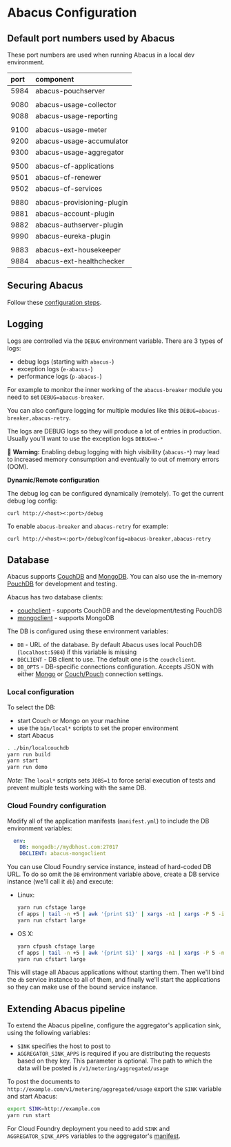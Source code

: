 Abacus Configuration
===

## Default port numbers used by Abacus

These port numbers are used when running Abacus in a local dev environment.

| port |      component             |
|:-----|:---------------------------|
| 5984 | abacus-pouchserver         |
|      |                            |
| 9080 | abacus-usage-collector     |
| 9088 | abacus-usage-reporting     |
|      |                            |
| 9100 | abacus-usage-meter         |
| 9200 | abacus-usage-accumulator   |
| 9300 | abacus-usage-aggregator    |
|      |                            |
| 9500 | abacus-cf-applications     |
| 9501 | abacus-cf-renewer          |
| 9502 | abacus-cf-services         |
|      |                            |
| 9880 | abacus-provisioning-plugin |
| 9881 | abacus-account-plugin      |
| 9882 | abacus-authserver-plugin   |
| 9990 | abacus-eureka-plugin       |
|      |                            |
| 9883 | abacus-ext-housekeeper     |
| 9884 | abacus-ext-healthchecker   |

## Securing Abacus

Follow these [configuration steps](https://github.com/cloudfoundry-incubator/cf-abacus/wiki/Security).

## Logging

Logs are controlled via the `DEBUG` environment variable. There are 3 types of logs:
* debug logs (starting with `abacus-`)
* exception logs (`e-abacus-`)
* performance logs (`p-abacus-`)

For example to monitor the inner working of the `abacus-breaker` module you need to set `DEBUG=abacus-breaker`.

You can also configure logging for multiple modules like this `DEBUG=abacus-breaker,abacus-retry`.

The logs are DEBUG logs so they will produce a lot of entries in production. Usually you'll want to use the exception logs `DEBUG=e-*`

:rotating_light: **Warning:** Enabling debug logging with high visibility (`abacus-*`) may lead to increased memory consumption and eventually to out of memory errors (OOM).

**Dynamic/Remote configuration**

The debug log can be configured dynamically (remotely). To get the current debug log config:
```
curl http://<host><:port>/debug
```
To enable `abacus-breaker` and `abacus-retry` for example:
```
curl http://<host><:port>/debug?config=abacus-breaker,abacus-retry
```

## Database

Abacus supports [CouchDB](http://couchdb.apache.org/) and [MongoDB](https://www.mongodb.com/). You can also use the in-memory [PouchDB](https://pouchdb.com/) for development and testing.

Abacus has two database clients:
* [couchclient](https://github.com/cloudfoundry-incubator/cf-abacus/tree/master/lib/utils/couchclient) - supports CouchDB and the development/testing PouchDB
* [mongoclient](https://github.com/cloudfoundry-incubator/cf-abacus/tree/master/lib/utils/mongoclient) - supports MongoDB

The DB is configured using these environment variables:
* `DB` - URL of the database. By default Abacus uses local PouchDB (`localhost:5984`) if this variable is missing
* `DBCLIENT` - DB client to use. The default one is the `couchclient`.
* `DB_OPTS` - DB-specific connections configuration. Accepts JSON with either [Mongo](http://mongodb.github.io/node-mongodb-native/2.2/reference/connecting/connection-settings/) or [Couch/Pouch](https://pouchdb.com/api.html#create_database) connection settings.

### Local configuration

To select the DB:
* start Couch or Mongo on your machine
* use the `bin/local*` scripts to set the proper environment
* start Abacus

```bash
. ./bin/localcouchdb
yarn run build
yarn start
yarn run demo
```

*Note:* The `local*` scripts sets `JOBS=1` to force serial execution of tests and prevent multiple tests working with the same DB.

### Cloud Foundry configuration
Modify all of the application manifests (`manifest.yml`) to include the DB environment variables:
```yml
  env:
    DB: mongodb://mydbhost.com:27017
    DBCLIENT: abacus-mongoclient
```

You can use Cloud Foundry service instance, instead of hard-coded DB URL. To do so omit the `DB` environment variable above, create a DB service instance (we'll call it `db`) and execute:
* Linux:

   ```bash
   yarn run cfstage large
   cf apps | tail -n +5 | awk '{print $1}' | xargs -n1 | xargs -P 5 -i cf bind-service {} db
   yarn run cfstart large
   ```
* OS X:

   ```bash
   yarn cfpush cfstage large
   cf apps | tail -n +5 | awk '{print $1}' | xargs -n1 | xargs -P 5 -n 1 -J {} cf bind-service {} db
   yarn run cfstart large
   ```

This will stage all Abacus applications without starting them. Then we'll bind the `db` service instance to all of them, and finally we'll start the applications so they can make use of the bound service instance.

## Extending Abacus pipeline

To extend the Abacus pipeline, configure the aggregator's application sink, using the following variables:
* `SINK` specifies the host to post to
* `AGGREGATOR_SINK_APPS` is required if you are distributing the requests based on they key. This parameter is optional.
The path to which the data will be posted is `/v1/metering/aggregated/usage`

To post the documents to `http://example.com/v1/metering/aggregated/usage` export the `SINK` variable and start Abacus:
```bash
export SINK=http://example.com
yarn run start
```

For Cloud Foundry deployment you need to add `SINK` and `AGGREGATOR_SINK_APPS` variables to the aggregator's [manifest](https://github.com/cloudfoundry-incubator/cf-abacus/blob/master/lib/aggregation/aggregator/manifest.yml).

